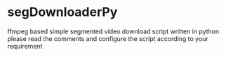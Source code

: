 # segDownloaderPy

ffmpeg based simple segmented video download script written in python
please read the comments and configure the script according to your requirement
